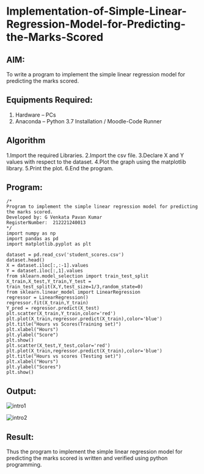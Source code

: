 # Implementation-of-Simple-Linear-Regression-Model-for-Predicting-the-Marks-Scored

## AIM:
To write a program to implement the simple linear regression model for predicting the marks scored.

## Equipments Required:
1. Hardware – PCs
2. Anaconda – Python 3.7 Installation / Moodle-Code Runner

## Algorithm
1.Import the required Libraries.
2.Import the csv file.
3.Declare X and Y values with respect to the dataset.
4.Plot the graph using the matplotlib library.
5.Print the plot.
6.End the program.

## Program:
```
/*
Program to implement the simple linear regression model for predicting the marks scored.
Developed by: G Venkata Pavan Kumar
RegisterNumber:  212221240013
*/
import numpy as np
import pandas as pd
import matplotlib.pyplot as plt

dataset = pd.read_csv('student_scores.csv')
dataset.head()
X = dataset.iloc[:,:-1].values
Y = dataset.iloc[:,1].values
from sklearn.model_selection import train_test_split
X_train,X_test,Y_train,Y_test = train_test_split(X,Y,test_size=1/3,random_state=0)
from sklearn.linear_model import LinearRegression
regressor = LinearRegression()
regressor.fit(X_train,Y_train)
Y_pred = regressor.predict(X_test)
plt.scatter(X_train,Y_train,color='red')
plt.plot(X_train,regressor.predict(X_train),color='blue')
plt.title("Hours vs Scores(Training set)")
plt.xlabel("Hours")
plt.ylabel("Score")
plt.show()
plt.scatter(X_test,Y_test,color='red')
plt.plot(X_train,regressor.predict(X_train),color='blue')
plt.title("Hours vs scores (Testing set)")
plt.xlabel("Hours")
plt.ylabel("Scores")
plt.show()
```

## Output:
![intro1](https://user-images.githubusercontent.com/94827772/161205086-404f328b-b338-43e4-b1eb-718bc1eb56db.png)

![intro2](https://user-images.githubusercontent.com/94827772/161205083-dabd533a-4407-4891-a538-21619e1b7630.png)


## Result:
Thus the program to implement the simple linear regression model for predicting the marks scored is written and verified using python programming.
